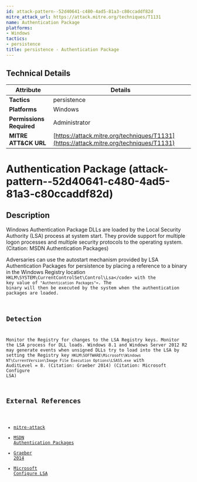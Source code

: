 ```yaml
---
id: attack-pattern--52d40641-c480-4ad5-81a3-c80ccaddf82d
mitre_attack_url: https://attack.mitre.org/techniques/T1131
name: Authentication Package
platforms:
- Windows
tactics:
- persistence
title: persistence - Authentication Package
---
```


## Technical Details

| Attribute | Details |
|-----------|----------|
| **Tactics** | persistence |
| **Platforms** | Windows |
| **Permissions Required** | Administrator |
| **MITRE ATT&CK URL** | [https://attack.mitre.org/techniques/T1131](https://attack.mitre.org/techniques/T1131) |

# Authentication Package (attack-pattern--52d40641-c480-4ad5-81a3-c80ccaddf82d)

## Description
Windows Authentication Package DLLs are loaded by the Local Security Authority (LSA) process at system start. They provide support for multiple logon processes and multiple security protocols to the operating system. (Citation: MSDN Authentication Packages)

Adversaries can use the autostart mechanism provided by LSA Authentication Packages for persistence by placing a reference to a binary in the Windows Registry location <code>HKLM\SYSTEM\CurrentControlSet\Control\Lsa\</code> with the key value of <code>"Authentication Packages"=<target binary></code>. The binary will then be executed by the system when the authentication packages are loaded.

## Detection
Monitor the Registry for changes to the LSA Registry keys. Monitor the LSA process for DLL loads. Windows 8.1 and Windows Server 2012 R2 may generate events when unsigned DLLs try to load into the LSA by setting the Registry key <code>HKLM\SOFTWARE\Microsoft\Windows NT\CurrentVersion\Image File Execution Options\LSASS.exe</code> with AuditLevel = 8. (Citation: Graeber 2014) (Citation: Microsoft Configure LSA)

## External References
- [mitre-attack](https://attack.mitre.org/techniques/T1131)
- [MSDN Authentication Packages](https://msdn.microsoft.com/library/windows/desktop/aa374733.aspx)
- [Graeber 2014](http://docplayer.net/20839173-Analysis-of-malicious-security-support-provider-dlls.html)
- [Microsoft Configure LSA](https://technet.microsoft.com/en-us/library/dn408187.aspx)
